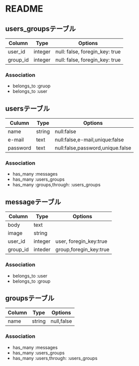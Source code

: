  # README
 
 ## users_groupsテーブル
 
 |Column|Type|Options|
 |------|----|-------|
 |user_id|integer|null: false, foregin_key: true|
 |group_id|integer|null: false, foregin_key: true|
 
 ### Association
 - belongs_to :gruop
 - belongs_to :user 
 
## usersテーブル

|Culumn|Type|Options|
|------|----|-------|
|name|string|null:false|
|e-mail|text|null:false,e-mail,unique:false|
|password|text|null:false,password,unique.false|

### Association
 - has_many :messages
 - has_many :users_groups
 - has_many :groups,through: :users_groups

## messageテーブル

|Column|Type|Options|
|------|----|-------|
|body|text|
|image|string|
|user_id|integer|user, foregin_key:true|
|group_id|inteder|group,foregin_key:true|

### Association
 - belongs_to :user
 - belongs_to :group

## groupsテーブル

|Column|Type|Options| 
|------|----|-------|
|name|string|null,false|

### Association
 - has_many :messages
 - has_many :users_groups
 - has_many :users,through: :users_groups